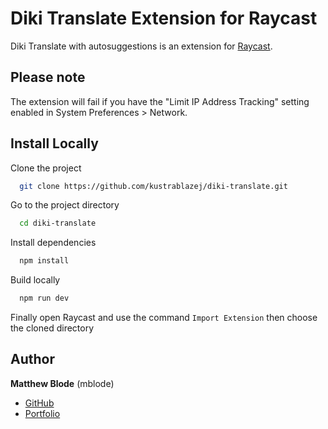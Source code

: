 # Diki Translate Extension for Raycast

Diki Translate with autosuggestions is an extension for [Raycast](https://www.raycast.com/).

## Please note

The extension will fail if you have the "Limit IP Address Tracking" setting enabled in System Preferences > Network.


## Install Locally

Clone the project

```bash
  git clone https://github.com/kustrablazej/diki-translate.git
```

Go to the project directory

```bash
  cd diki-translate
```

Install dependencies

```bash
  npm install
```

Build locally

```bash
  npm run dev
```

Finally open Raycast and use the command `Import Extension` then choose the cloned directory


## Author

**Matthew Blode** (mblode)

- [GitHub](https://www.github.com/mblode)
- [Portfolio](https://matthewblode.com)
